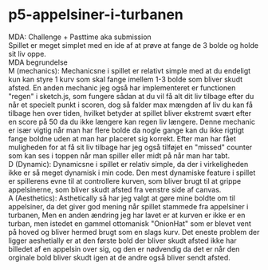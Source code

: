 # p5-appelsiner-i-turbanen
MDA:
Challenge + Pasttime aka submission
<br>
Spillet er meget simplet med en ide af at prøve at fange de 3 bolde og holde sit liv oppe.
<br>
MDA begrundelse
<br>
M (mechanics): Mechanicsne i spillet er relativt simple med at du endeligt kun kan styre 1 kurv som skal fange imellem 1-3 bolde som bliver skudt afsted. En anden mechanic jeg også har implementeret er functionen "regen" i sketch.js, som fungere sådan at du vil få alt dit liv tilbage efter du når et specielt punkt i scoren, dog så falder max mængden af liv du kan få tilbage hen over tiden, hvilket betyder at spillet bliver ekstremt svært efter en score på 50 da du ikke længere kan regen liv længere. Denne mechanic er især vigtig når man har flere bolde da nogle gange kan du ikke rigtigt fange boldne uden at man har placeret sig korrekt. Efter man har fået muligheden for at få sit liv tilbage har jeg også tilføjet en "missed" counter som kan ses i toppen når man spiller eller midt på når man har tabt.
<br>
D (Dynamic): Dynamicsne i spillet er relativ simple, da der i virkeligheden ikke er så meget dynamisk i min code. Den mest dynamiske feature i spillet er spillerens evne til at controllere kurven, som bliver brugt til at grippe appelsinerne, som bliver skudt afsted fra venstre side af canvas. 
<br>
A (Aesthetics): Asthetically så har jeg valgt at gøre mine boldte om til appelsiner, da det giver god mening når spillet stammede fra appelsiner i turbanen, Men en anden ændring jeg har lavet er at kurven er ikke er en turban, men istedet en gammel ottomanisk "OnionHat" som er blevet vent på hoved og bliver hermed brugt som en slags kurv. Det eneste problem der ligger aeshetially er at den første bold der bliver skudt afsted ikke har billedet af en appelsin over sig, og den er nødvendig da det er når den orginale bold bliver skudt igen at de andre også bliver sendt afsted. 

